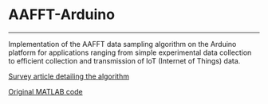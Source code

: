 # AAFFT-Arduino
---
Implementation of the AAFFT data sampling algorithm on the Arduino platform for applications ranging from simple experimental data collection to efficient collection and transmission of IoT (Internet of Things) data. 

[Survey article detailing the algorithm](http://users.cms.caltech.edu/~jtropp/papers/GST08-Tutorial-Fast.pdf)

[Original MATLAB code](https://github.com/annacgilbert/Simple-sublinear-Fourier-sampling)